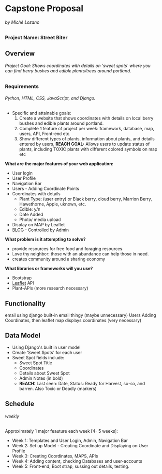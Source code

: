 # Capstone Proposal
###### by Miché Lozano

### Project Name: Street Biter

## Overview
###### Project Goal: Shows coordinates with details on 'sweet spots' where you can find berry bushes and edible plants/trees around portland.


### Requirements
######  Python, HTML, CSS, JavaScript, and Django.
* Specific and attainable goals: 
    1. Create a website that shows coordinates with details on local berry bushes and edible plants around portland.
    2. Complete 1 feature of project per week: framework, database, map, users, API, Front-end  etc.
    3. Show different types of plants, information about plants, and details entered by users, 
**REACH GOAL:** Allows users to update status of plants, including TOXIC plants with different colored symbols on map etc


**What are the major features of your web application:** 
* User login
* User Profile
* Navigation Bar
* Users - Adding Coordinate Points 
* Coordinates with details
    * Plant Type: (user entry) or Black berry, cloud berry, Marrion Berry, Hawethorne, Apple, uknown, etc.
    * Edible: y/n 
    * Date Added
    * Photo/ media upload 
* Display on MAP by Leaflet
* BLOG - Controlled by Admin

**What problem is it attempting to solve?** 
* provide resources for free food and foraging resources
* Love thy neighbor: those with an abundance can help those in need.
* creates community around a sharing economy
 
**What libraries or frameworks will you use?**
* Bootstrap
* [Leaflet](https://leafletjs.com/) API 
* Plant-APIs (more research necessary) 

## Functionality 
email using django built-in email thingy (maybe unnecessary)
Users Adding Coordinates, then leaflet map displays coordinates (very necessary)


## Data Model
* Using Django's built in user model
* Create 'Sweet Spots' for each user
* Sweet Spot fields include: 
    * Sweet Spot Title
    * Coordinates
    * Details about Sweet Spot
    * Admin Notes (in bold)
    * **REACH:** Last seen: Date, Status: Ready for Harvest, so-so, and barren. Also Toxic or Deadly (markers)


## Schedule
###### weekly 
Approximately 1 major feauture each week [4- 5 weeks]:
* Week 1: Templates and User Login, Admin, Navigation Bar
* Week 2: Set up Model - Creating Coordinate and Displaying on User Profile
* Week 3: Creating Coordinates, MAPS, APIs
* Week 4: Adding content, checking Databases and user-accounts
* Week 5: Front-end, Boot strap, sussing out details, testing.
